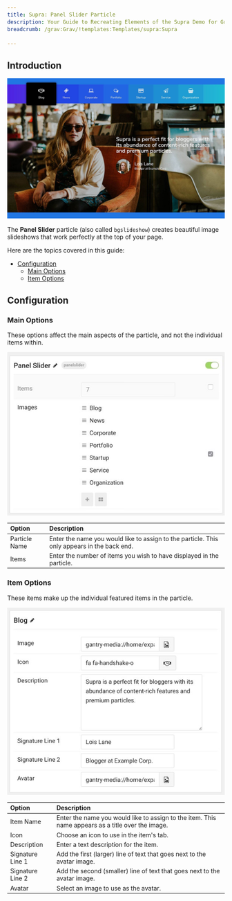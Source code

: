 ```yaml
---
title: Supra: Panel Slider Particle
description: Your Guide to Recreating Elements of the Supra Demo for Grav
breadcrumb: /grav:Grav/!templates:Templates/supra:Supra

---
```


## Introduction

![](assets/particle_panel1.jpeg)

The **Panel Slider** particle (also called `bgslideshow`) creates beautiful image slideshows that work perfectly at the top of your page.

Here are the topics covered in this guide:

* [Configuration](#configuration)
    - [Main Options](#main-options)
    - [Item Options](#item-options)

## Configuration

### Main Options 

These options affect the main aspects of the particle, and not the individual items within.

![](assets/particle_panel2.jpeg)

| Option        | Description                                                                                 |
| :-----        | :-----                                                                                      |
| Particle Name | Enter the name you would like to assign to the particle. This only appears in the back end. |
| Items         | Enter the number of items you wish to have displayed in the particle.                       |

### Item Options

These items make up the individual featured items in the particle.

![](assets/particle_panel3.jpeg)

| Option           | Description                                                                                       |
| :-----           | :-----                                                                                            |
| Item Name        | Enter the name you would like to assign to the item. This name appears as a title over the image. |
| Icon             | Choose an icon to use in the item's tab.                                                          |
| Description      | Enter a text description for the item.                                                            |
| Signature Line 1 | Add the first (larger) line of text that goes next to the avatar image.                           |
| Signature Line 2 | Add the second (smaller) line of text that goes next to the avatar image.                         |
| Avatar           | Select an image to use as the avatar.                                                             |



